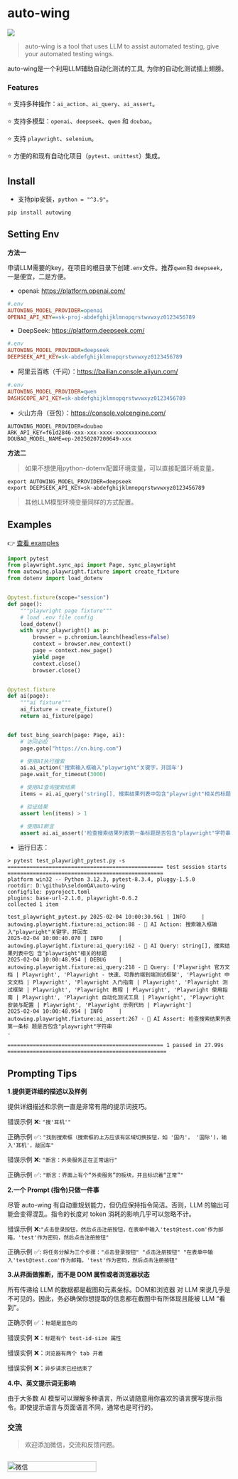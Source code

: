 # auto-wing

![](auto-wing.png)

> auto-wing is a tool that uses LLM to assist automated testing, give your automated testing wings.

auto-wing是一个利用LLM辅助自动化测试的工具, 为你的自动化测试插上翅膀。


### Features

⭐ 支持多种操作：`ai_action`、`ai_query`、`ai_assert`。

⭐ 支持多模型：`openai`、`deepseek`、`qwen` 和 `doubao`。

⭐ 支持 `playwright`、`selenium`。

⭐ 方便的和现有自动化项目（`pytest`、`unittest`）集成。

## Install

* 支持pip安装，`python = "^3.9"`。

```shell
pip install autowing
```

## Setting Env

__方法一__

申请LLM需要的key，在项目的根目录下创建`.env`文件。推荐`qwen`和 `deepseek`，一是便宜，二是方便。

* openai: https://platform.openai.com/

```ini
#.env
AUTOWING_MODEL_PROVIDER=openai
OPENAI_API_KEY==sk-proj-abdefghijklmnopqrstwvwxyz0123456789
```

* DeepSeek: https://platform.deepseek.com/

```ini
#.env
AUTOWING_MODEL_PROVIDER=deepseek
DEEPSEEK_API_KEY=sk-abdefghijklmnopqrstwvwxyz0123456789
```

* 阿里云百练（千问）：https://bailian.console.aliyun.com/

```ini
#.env
AUTOWING_MODEL_PROVIDER=qwen
DASHSCOPE_API_KEY=sk-abdefghijklmnopqrstwvwxyz0123456789
```

* 火山方舟（豆包）：https://console.volcengine.com/

```shell
AUTOWING_MODEL_PROVIDER=doubao
ARK_API_KEY=f61d2846-xxx-xxx-xxxx-xxxxxxxxxxxxx
DOUBAO_MODEL_NAME=ep-20250207200649-xxx
```

__方法二__

> 如果不想使用python-dotenv配置环境变量，可以直接配置环境变量。

```shell
export AUTOWING_MODEL_PROVIDER=deepseek
export DEEPSEEK_API_KEY=sk-abdefghijklmnopqrstwvwxyz0123456789
```
> 其他LLM模型环境变量同样的方式配置。

## Examples

👉 [查看 examples](./examples)

```python
import pytest
from playwright.sync_api import Page, sync_playwright
from autowing.playwright.fixture import create_fixture
from dotenv import load_dotenv


@pytest.fixture(scope="session")
def page():
    """playwright page fixture"""
    # load .env file config
    load_dotenv()
    with sync_playwright() as p:
        browser = p.chromium.launch(headless=False)
        context = browser.new_context()
        page = context.new_page()
        yield page
        context.close()
        browser.close()


@pytest.fixture
def ai(page):
    """ai fixture"""
    ai_fixture = create_fixture()
    return ai_fixture(page)


def test_bing_search(page: Page, ai):
    # 访问必应
    page.goto("https://cn.bing.com")

    # 使用AI执行搜索
    ai.ai_action('搜索输入框输入"playwright"关键字，并回车')
    page.wait_for_timeout(3000)

    # 使用AI查询搜索结果
    items = ai.ai_query('string[], 搜索结果列表中包含"playwright"相关的标题')

    # 验证结果
    assert len(items) > 1

    # 使用AI断言
    assert ai.ai_assert('检查搜索结果列表第一条标题是否包含"playwright"字符串')
```

* 运行日志：

```shell
> pytest test_playwright_pytest.py -s
================================================= test session starts =================================================
platform win32 -- Python 3.12.3, pytest-8.3.4, pluggy-1.5.0
rootdir: D:\github\seldomQA\auto-wing
configfile: pyproject.toml
plugins: base-url-2.1.0, playwright-0.6.2
collected 1 item

test_playwright_pytest.py 2025-02-04 10:00:30.961 | INFO     | autowing.playwright.fixture:ai_action:88 - 🪽 AI Action: 搜索输入框输入"playwright"关键字，并回车
2025-02-04 10:00:40.070 | INFO     | autowing.playwright.fixture:ai_query:162 - 🪽 AI Query: string[], 搜索结果列表中包 含"playwright"相关的标题
2025-02-04 10:00:48.954 | DEBUG    | autowing.playwright.fixture:ai_query:218 - 📄 Query: ['Playwright 官方文档 | Playwright', 'Playwright - 快速、可靠的端到端测试框架', 'Playwright 中文文档 | Playwright', 'Playwright 入门指南 | Playwright', 'Playwright 测试框架 | Playwright', 'Playwright 教程 | Playwright', 'Playwright 使用指南 | Playwright', 'Playwright 自动化测试工具 | Playwright', 'Playwright 安装与配置 | Playwright', 'Playwright 示例代码 | Playwright']
2025-02-04 10:00:48.954 | INFO     | autowing.playwright.fixture:ai_assert:267 - 🪽 AI Assert: 检查搜索结果列表第一条标 题是否包含"playwright"字符串
.

================================================= 1 passed in 27.99s ==================================================
```

## Prompting Tips

__1.提供更详细的描述以及样例__

提供详细描述和示例一直是非常有用的提示词技巧。

错误示例 ❌: `"搜'耳机'"`

正确示例 ✅: `"找到搜索框（搜索框的上方应该有区域切换按钮，如 '国内'， '国际')，输入'耳机'，敲回车"`

错误示例 ❌: `"断言：外卖服务正在正常运行"`

正确示例 ✅: `"断言：界面上有个“外卖服务”的板块，并且标识着“正常”"`

__2.一个 Prompt (指令)只做一件事__

尽管 auto-wing 有自动重规划能力，但仍应保持指令简洁。否则，LLM 的输出可能会变得混乱。指令的长度对 token 消耗的影响几乎可以忽略不计。

错误示例 ❌:`"点击登录按钮，然后点击注册按钮，在表单中输入'test@test.com'作为邮箱，'test'作为密码，然后点击注册按钮"`

正确示例 ✅: `将任务分解为三个步骤："点击登录按钮" "点击注册按钮" "在表单中输入'test@test.com'作为邮箱，'test'作为密码，然后点击注册按钮"`

__3.从界面做推断，而不是 DOM 属性或者浏览器状态__

所有传递给 LLM 的数据都是截图和元素坐标。DOM和浏览器 对 LLM 来说几乎是不可见的。因此，务必确保你想提取的信息都在截图中有所体现且能被 LLM “看到”。

正确示例 ✅：`标题是蓝色的`

错误实例 ❌：`标题有个 test-id-size 属性`

错误实例 ❌：`浏览器有两个 tab 开着`

错误实例 ❌：`异步请求已经结束了`

__4.中、英文提示词无影响__

由于大多数 AI 模型可以理解多种语言，所以请随意用你喜欢的语言撰写提示指令。即使提示语言与页面语言不同，通常也是可行的。

### 交流

> 欢迎添加微信，交流和反馈问题。

<div style="display: flex;justify-content: space-between;width: 100%">
    <p><img alt="微信" src="./wechat.jpg" style="width: 200px;height: 100%" ></p>
</div>
